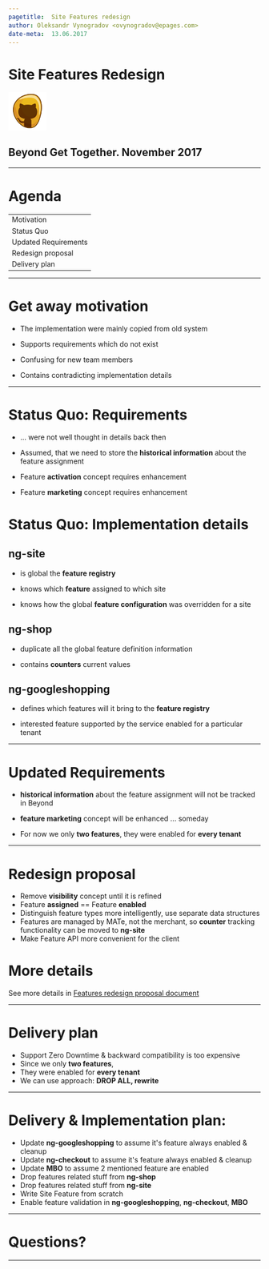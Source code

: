 ```yaml
---
pagetitle:  Site Features redesign
author: Oleksandr Vynogradov <ovynogradov@epages.com>
date-meta:  13.06.2017
---
```


# Site Features Redesign

<img src="img/team-amber-logo.png" width="15%">

## Beyond Get Together. November 2017

---

# Agenda

|                                         |
| --------------------------------------- |
| Motivation                              |
| Status Quo                              |
| Updated Requirements                    |
| Redesign proposal                       |
| Delivery plan                           |

------------------

# Get away motivation
 - The implementation were mainly copied from old system

 - Supports requirements which do not exist

 - Confusing for new team members

 - Contains contradicting implementation details

------------------

# Status Quo: Requirements
 - ... were not well thought in details back then

 - Assumed, that we need to store the __historical information__ about the feature assignment

 - Feature __activation__ concept requires enhancement

 - Feature __marketing__ concept requires enhancement

# Status Quo: Implementation details

## ng-site
 - is global the __feature registry__

 - knows which __feature__ assigned to which site

 - knows how the global __feature configuration__ was overridden for a site

## ng-shop
 - duplicate all the global feature definition information

 - contains __counters__ current values

## ng-googleshopping
 - defines which features will it bring to the __feature registry__

 - interested feature supported by the service enabled for a particular tenant

------------------

# Updated Requirements

 - __historical information__ about the feature assignment will not be tracked in Beyond

 - __feature marketing__ concept will be enhanced ... someday

 - For now we only __two features__, they were enabled for __every tenant__

------------------

# Redesign proposal

 - Remove __visibility__ concept until it is refined
 - Feature __assigned__ == Feature __enabled__
 - Distinguish feature types more intelligently, use separate data structures
 - Features are managed by MATe, not the merchant, so __counter__ tracking functionality can be moved to __ng-site__
 - Make Feature API more convenient for the client

# More details

 See more details in [Features redesign proposal document](https://epages.atlassian.net/wiki/spaces/~xajuste/pages/187143647/Features+redesign+proposal)

------------------

# Delivery plan
 - Support Zero Downtime & backward compatibility is too expensive
 - Since we only __two features__,
 - They were enabled for __every tenant__
 - We can use approach: __DROP ALL, rewrite__

------------------

# Delivery & Implementation plan:
 - Update __ng-googleshopping__ to assume it's feature always enabled & cleanup
 - Update __ng-checkout__ to assume it's feature always enabled & cleanup
 - Update __MBO__ to assume 2 mentioned feature are enabled
 - Drop features related stuff from __ng-shop__
 - Drop features related stuff from __ng-site__
 - Write Site Feature from scratch
 - Enable feature validation in __ng-googleshopping__, __ng-checkout__, __MBO__

------------------

# Questions?

------------------
